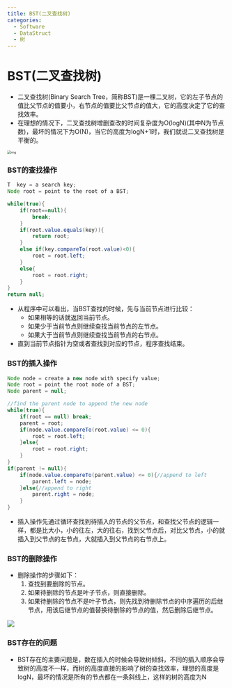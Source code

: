 ```yaml
---
title: BST(二叉查找树)
categories:
  - Software
  - DataStruct
  - 树
---
```

# BST(二叉查找树)

- 二叉查找树(Binary Search Tree，简称BST)是一棵二叉树，它的左子节点的值比父节点的值要小，右节点的值要比父节点的值大，它的高度决定了它的查找效率。
- 在理想的情况下，二叉查找树增删查改的时间复杂度为O(logN)(其中N为节点数)，最坏的情况下为O(N)，当它的高度为logN+1时，我们就说二叉查找树是平衡的。

<img src="https://raw.githubusercontent.com/LuShan123888/Files/main/Pictures/af3502319d2a56536b54a02f973a7534112150.png%25401078w_600h_80q" alt="img" style="zoom:50%;" />

### BST的查找操作

```java
T  key = a search key;
Node root = point to the root of a BST;

while(true){
    if(root==null){
        break;
    }
    if(root.value.equals(key)){
        return root;
    }
    else if(key.compareTo(root.value)<0){
        root = root.left;
    }
    else{
        root = root.right;
    }
}
return null;
```

- 从程序中可以看出，当BST查找的时候，先与当前节点进行比较：
    - 如果相等的话就返回当前节点。
    - 如果少于当前节点则继续查找当前节点的左节点。
    - 如果大于当前节点则继续查找当前节点的右节点。
- 直到当前节点指针为空或者查找到对应的节点，程序查找结束。

### BST的插入操作

```java
Node node = create a new node with specify value;
Node root = point the root node of a BST;
Node parent = null;

//find the parent node to append the new node
while(true){
    if(root == null) break;
    parent = root;
    if(node.value.compareTo(root.value) <= 0){
        root = root.left;
    }else{
        root = root.right;
    }
}
if(parent != null){
    if(node.value.compareTo(parent.value) <= 0){//append to left
        parent.left = node;
    }else{//append to right
        parent.right = node;
    }
}
```

- 插入操作先通过循环查找到待插入的节点的父节点，和查找父节点的逻辑一样，都是比大小，小的往左，大的往右，找到父节点后，对比父节点，小的就插入到父节点的左节点，大就插入到父节点的右节点上。

### BST的删除操作

- 删除操作的步骤如下：
    1. 查找到要删除的节点。
    2. 如果待删除的节点是叶子节点，则直接删除。
    3. 如果待删除的节点不是叶子节点，则先找到待删除节点的中序遍历的后继节点，用该后继节点的值替换待删除的节点的值，然后删除后继节点。

![](https://raw.githubusercontent.com/LuShan123888/Files/main/Pictures/adf35d4ba9207ade1ddd80d0f2ab11b598210.png%2540676w_322h_80q)

### BST存在的问题

- BST存在的主要问题是，数在插入的时候会导致树倾斜，不同的插入顺序会导致树的高度不一样，而树的高度直接的影响了树的查找效率，理想的高度是logN，最坏的情况是所有的节点都在一条斜线上，这样的树的高度为N